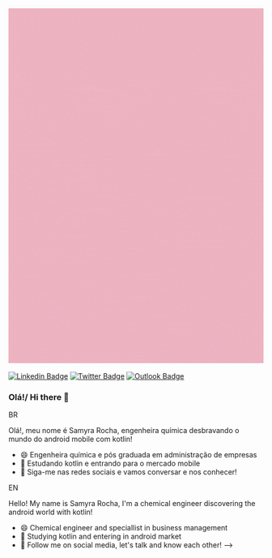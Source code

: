 <img src="SamyraGif.gif" width="700" height="700"/>

[![Linkedin Badge](https://img.shields.io/badge/-LinkedIn-blue?style=flat-square&logo=Linkedin&logoColor=white&link=https://www.linkedin.com/in/samyra-rocha-634668b7)](http://www.linkedin.com/in/samyra-rocha-634668b7)
[![Twitter Badge](https://img.shields.io/badge/-Twitter-1ca0f1?style=flat-square&labelColor=1ca0f1&logo=twitter&logoColor=white&link=https://twitter.com/lgdbittencourt)](https://twitter.com/semmyra)
[![Outlook Badge](https://img.shields.io/badge/Microsoft_Outlook-0078D4?style=flat-square&logo=microsoft-outlook&logoColor=white&link=mailto:samyra_srocha@hotmail.com)](mailto:samyra_srocha@hotmail.com)

### Olá!/ Hi there 👋

BR

Olá!, meu nome é Samyra Rocha, engenheira química desbravando o mundo do android mobile com kotlin!

- 😄 Engenheira química e pós graduada em administração de empresas
- 🌱 Estudando kotlin e entrando para o mercado mobile
- 💬 Siga-me nas redes sociais e vamos conversar e nos conhecer!

EN

Hello! My name is Samyra Rocha, I'm a chemical engineer discovering the android world with kotlin!

- 😄 Chemical engineer and speciallist in business management
- 🌱 Studying kotlin and entering in android market
- 💬 Follow me on social media, let's talk and know each other!
-->
